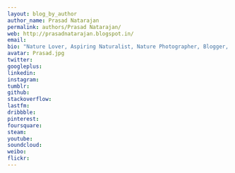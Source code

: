 ```yaml
---
layout: blog_by_author
author_name: Prasad Natarajan
permalink: authors/Prasad Natarajan/
web: http://prasadnatarajan.blogspot.in/
email: 
bio: "Nature Lover, Aspiring Naturalist, Nature Photographer, Blogger, based in Bangalore, India"
avatar: Prasad.jpg
twitter: 
googleplus:
linkedin:
instagram:
tumblr:
github:
stackoverflow:
lastfm:
dribbble:
pinterest:
foursquare:
steam:
youtube:
soundcloud:
weibo:
flickr:
---
```


